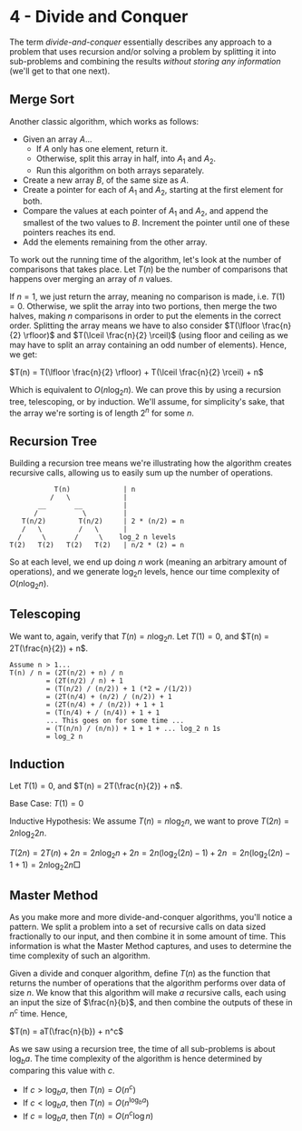 # 4 - Divide and Conquer

The term *divide-and-conquer* essentially describes any approach to a problem that uses recursion and/or solving a problem by splitting it into sub-problems and combining the results *without storing any information* (we'll get to that one next).

## Merge Sort

Another classic algorithm, which works as follows:

- Given an array $A$...
  - If $A$ only has one element, return it.
  - Otherwise, split this array in half, into $A_1$ and $A_2$.
  - Run this algorithm on both arrays separately.
- Create a new array $B$, of the same size as $A$.
- Create a pointer for each of $A_1$ and $A_2$, starting at the first element for both.
- Compare the values at each pointer of $A_1$ and $A_2$, and append the smallest of the two values to $B$. Increment the pointer until one of these pointers reaches its end.
- Add the elements remaining from the other array.

To work out the running time of the algorithm, let's look at the number of comparisons that takes place. Let $T(n)$ be the number of comparisons that happens over merging an array of $n$ values.

If $n=1$, we just return the array, meaning no comparison is made, i.e. $T(1) = 0$. Otherwise, we split the array into two portions, then merge the two halves, making $n$ comparisons in order to put the elements in the correct order. Splitting the array means we have to also consider $T(\lfloor \frac{n}{2} \rfloor)$ and $T(\lceil \frac{n}{2} \rceil)$ (using floor and ceiling as we may have to split an array containing an odd number of elements). Hence, we get:

$T(n) = T(\lfloor \frac{n}{2} \rfloor) + T(\lceil \frac{n}{2} \rceil) + n$

Which is equivalent to $O(n \log_2 n)$. We can prove this by using a recursion tree, telescoping, or by induction. We'll assume, for simplicity's sake, that the array we're sorting is of length $2^n$ for some $n$.

## Recursion Tree

Building a recursion tree means we're illustrating how the algorithm creates recursive calls, allowing us to easily sum up the number of operations.

```
           T(n)             | n
          /   \             |
       __       __          |
      /           \         |
   T(n/2)        T(n/2)     | 2 * (n/2) = n
   /   \         /   \      |
  /     \       /     \    log_2 n levels
T(2)   T(2)   T(2)   T(2)   | n/2 * (2) = n
```

So at each level, we end up doing $n$ work (meaning an arbitrary amount of operations), and we generate $\log_2 n$ levels, hence our time complexity of $O(n \log_2 n)$.

## Telescoping

We want to, again, verify that $T(n) = n \log_2 n$. Let $T(1) = 0$, and $T(n) = 2T(\frac{n}{2}) + n$. 

```
Assume n > 1...
T(n) / n = (2T(n/2) + n) / n
         = (2T(n/2) / n) + 1
         = (T(n/2) / (n/2)) + 1 (*2 = /(1/2))
         = (2T(n/4) + (n/2) / (n/2)) + 1
         = (2T(n/4) + / (n/2)) + 1 + 1
         = (T(n/4) + / (n/4)) + 1 + 1
         ... This goes on for some time ...
         = (T(n/n) / (n/n)) + 1 + 1 + ... log_2 n 1s
         = log_2 n
```

## Induction

Let $T(1) = 0$, and $T(n) = 2T(\frac{n}{2}) + n$.

Base Case: $T(1) = 0$

Inductive Hypothesis: We assume $T(n) = n \log_2 n$, we want to prove $T(2n) = 2n \log_2 2n$.

$T(2n) = 2T(n) + 2n = 2n \log_2 n + 2n = 2n(\log_2(2n) - 1) + 2n$
$= 2n(\log_2(2n) - 1 + 1) = 2n \log_2 2n \Box$

## Master Method

As you make more and more divide-and-conquer algorithms, you'll notice a pattern. We split a problem into a set of recursive calls on data sized fractionally to our input, and then combine it in some amount of time. This information is what the Master Method captures, and uses to determine the time complexity of such an algorithm.

Given a divide and conquer algorithm, define $T(n)$ as the function that returns the number of operations that the algorithm performs over data of size $n$. We know that this algorithm will make $a$ recursive calls, each using an input the size of $\frac{n}{b}$, and then combine the outputs of these in $n^c$ time. Hence,

$T(n) = aT(\frac{n}{b}) + n^c$

As we saw using a recursion tree, the time of all sub-problems is about $\log_ba$. The time complexity of the algorithm is hence determined by comparing this value with $c$.

- If $c > \log_ba$, then $T(n) = O(n^c)$
- If $c < \log_ba$, then $T(n) = O(n^{\log_ba})$
- If $c = \log_ba$, then $T(n) = O(n^c \log n)$